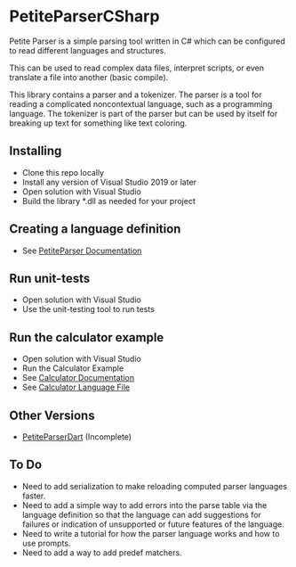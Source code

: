 # PetiteParserCSharp

Petite Parser is a simple parsing tool written in C#
which can be configured to read different languages and structures.

This can be used to read complex data files, interpret scripts,
or even translate a file into another (basic compile).

This library contains a parser and a tokenizer. The parser is a tool for
reading a complicated noncontextual language, such as a programming language.
The tokenizer is part of the parser but can be used by itself for
breaking up text for something like text coloring.

## Installing

- Clone this repo locally
- Install any version of Visual Studio 2019 or later
- Open solution with Visual Studio
- Build the library *.dll as needed for your project

## Creating a language definition

- See [PetiteParser Documentation](./PetiteParser/PetiteParser/Documentation/README.md)

## Run unit-tests

- Open solution with Visual Studio
- Use the unit-testing tool to run tests

## Run the calculator example

- Open solution with Visual Studio
- Run the Calculator Example
- See [Calculator Documentation](./PetiteParser/PetiteParser/Calculator/README.md)
- See [Calculator Language File](./PetiteParser/PetiteParser/Calculator/Calculator.lang)

## Other Versions

- [PetiteParserDart](https://github.com/Grant-Nelson/PetiteParserDart#petiteparserdart) (Incomplete)

## To Do

- Need to add serialization to make reloading computed parser languages faster.
- Need to add a simple way to add errors into the parse table via the language
  definition so that the language can add suggestions for failures or indication
  of unsupported or future features of the language.
- Need to write a tutorial for how the parser language works and how to use prompts.
- Need to add a way to add predef matchers.
